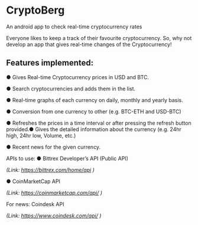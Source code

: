 # CryptoBerg
An android app to check real-time cryptocurrency rates

Everyone likes to keep a track of their favourite
cryptocurrency. So, why not develop an app that gives
real-time changes of the Cryptocurrency!

## Features implemented:

● Gives Real-time Cryptocurrency prices in USD and
BTC.

● Search cryptocurrencies and adds them in the list.

● Real-time graphs of each currency on daily, monthly
and yearly basis.

● Conversion from one currency to other (e.g. BTC-ETH
and USD-BTC)

● Refreshes the prices in a time interval or after
pressing the refresh button provided.● Gives the detailed information about the currency
(e.g. 24hr high, 24hr low, Volume, etc.)

● Recent news for the given currency.

APIs to use:
● Bittrex Developer’s API (Public API)

*(Link: https://bittrex.com/home/api )*

● CoinMarketCap API

*(Link: https://coinmarketcap.com/api/ )*

For news:
Coindesk API

*(Link: https://www.coindesk.com/api/ )*
